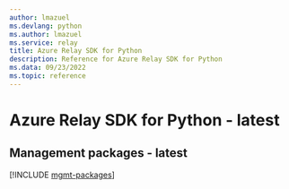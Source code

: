 ```yaml
---
author: lmazuel
ms.devlang: python
ms.author: lmazuel
ms.service: relay
title: Azure Relay SDK for Python
description: Reference for Azure Relay SDK for Python
ms.data: 09/23/2022
ms.topic: reference
---
```

# Azure Relay SDK for Python - latest

## Management packages - latest
[!INCLUDE [mgmt-packages](relay-mgmt-index.md)]